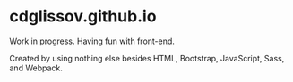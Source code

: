 # cdglissov.github.io

Work in progress. Having fun with front-end. 

Created by using nothing else besides HTML, Bootstrap, JavaScript, Sass, and Webpack.
